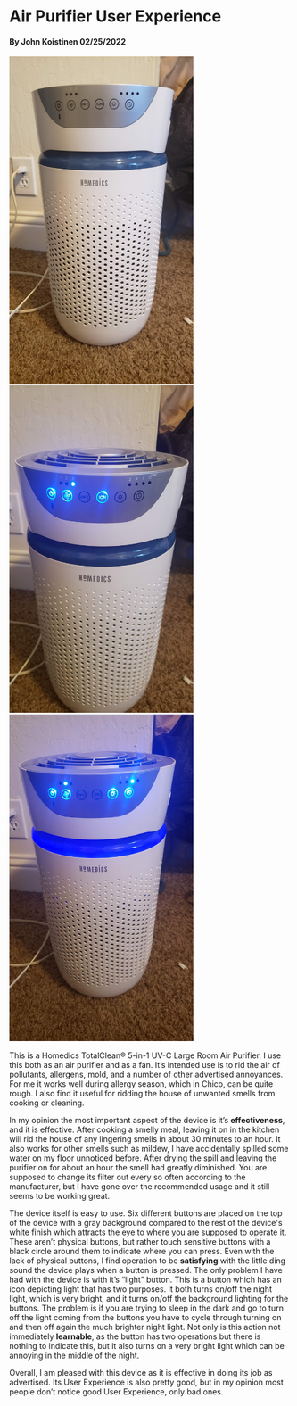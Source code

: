 # Air Purifier User Experience
#### By John Koistinen 02/25/2022


<p float="left">
  <img src="../assets/20220225_170547.jpg" width="330" />
  <img src="../assets/20220225_170602.jpg" width="330" /> 
  <img src="../assets/20220225_170618.jpg" width="330" />
</p>


This is a Homedics TotalClean® 5-in-1 UV-C Large Room Air Purifier. I use this both as an air purifier and as a fan. It’s intended use is to rid the air of pollutants, allergens, mold, and a number of other advertised annoyances. For me it works well during allergy season, which in Chico, can be quite rough. I also find it useful for ridding the house of unwanted smells from cooking or cleaning. 

In my opinion the most important aspect of the device is it’s **effectiveness**, and it is effective. After cooking a smelly meal, leaving it on in the kitchen will rid the house of any lingering smells in about 30 minutes to an hour. It also works for other smells such as mildew, I have accidentally spilled some water on my floor unnoticed before. After drying the spill and leaving the purifier on for about an hour the smell had greatly diminished. You are supposed to change its filter out every so often according to the manufacturer, but I have gone over the recommended usage and it still seems to be working great. 

The device itself is easy to use. Six different buttons are placed on the top of the device with a gray background compared to the rest of the device's white finish which attracts the eye to where you are supposed to operate it. These aren’t physical buttons, but rather touch sensitive buttons with a black circle around them to indicate where you can press. Even with the lack of physical buttons, I find operation to be **satisfying** with the little ding sound the device plays when a button is pressed. The only problem I have had with the device is with it’s “light” button. This is a button which has an icon depicting light that has two purposes. It both turns on/off the night light, which is very bright, and it turns on/off the background lighting for the buttons. The problem is if you are trying to sleep in the dark and go to turn off the light coming from the buttons you have to cycle through turning on and then off again the much brighter night light. Not only is this action not immediately **learnable**, as the button has two operations but there is nothing to indicate this, but it also turns on a very bright light which can be annoying in the middle of the night. 

Overall, I am pleased with this device as it is effective in doing its job as advertised. Its User Experience is also pretty good, but in my opinion most people don’t notice good User Experience, only bad ones.  


